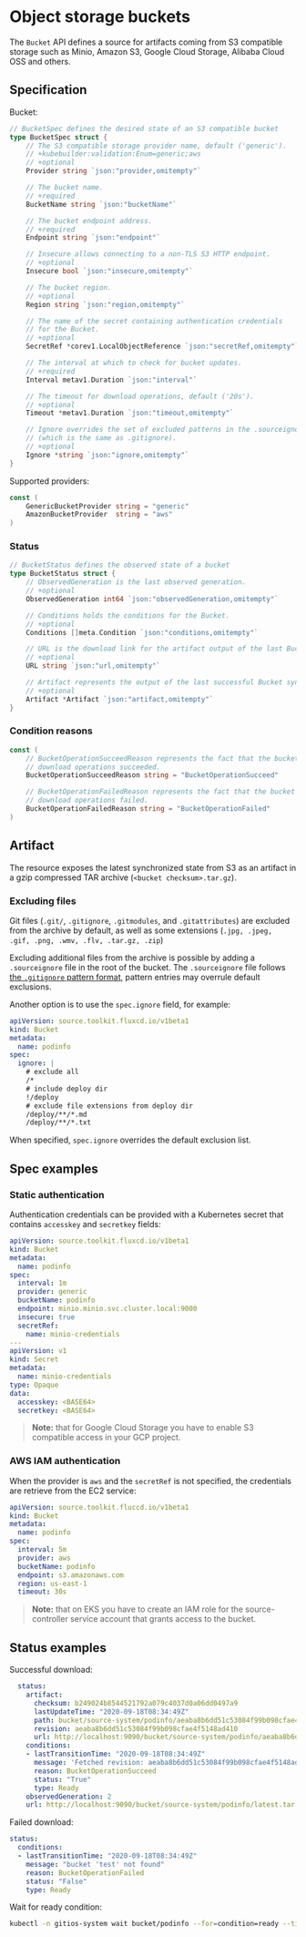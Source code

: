 # Object storage buckets

The `Bucket` API defines a source for artifacts coming from S3 compatible storage
such as Minio, Amazon S3, Google Cloud Storage, Alibaba Cloud OSS and others.

## Specification

Bucket:

```go
// BucketSpec defines the desired state of an S3 compatible bucket
type BucketSpec struct {
	// The S3 compatible storage provider name, default ('generic').
	// +kubebuilder:validation:Enum=generic;aws
	// +optional
	Provider string `json:"provider,omitempty"`

	// The bucket name.
	// +required
	BucketName string `json:"bucketName"`

	// The bucket endpoint address.
	// +required
	Endpoint string `json:"endpoint"`

	// Insecure allows connecting to a non-TLS S3 HTTP endpoint.
	// +optional
	Insecure bool `json:"insecure,omitempty"`

	// The bucket region.
	// +optional
	Region string `json:"region,omitempty"`

	// The name of the secret containing authentication credentials
	// for the Bucket.
	// +optional
	SecretRef *corev1.LocalObjectReference `json:"secretRef,omitempty"`

	// The interval at which to check for bucket updates.
	// +required
	Interval metav1.Duration `json:"interval"`

	// The timeout for download operations, default ('20s').
	// +optional
	Timeout *metav1.Duration `json:"timeout,omitempty"`

	// Ignore overrides the set of excluded patterns in the .sourceignore format
	// (which is the same as .gitignore).
	// +optional
	Ignore *string `json:"ignore,omitempty"`
}
```

Supported providers:

```go
const (
	GenericBucketProvider string = "generic"
	AmazonBucketProvider  string = "aws"
)
```

### Status

```go
// BucketStatus defines the observed state of a bucket
type BucketStatus struct {
	// ObservedGeneration is the last observed generation.
	// +optional
	ObservedGeneration int64 `json:"observedGeneration,omitempty"`

	// Conditions holds the conditions for the Bucket.
	// +optional
	Conditions []meta.Condition `json:"conditions,omitempty"`

	// URL is the download link for the artifact output of the last Bucket sync.
	// +optional
	URL string `json:"url,omitempty"`

	// Artifact represents the output of the last successful Bucket sync.
	// +optional
	Artifact *Artifact `json:"artifact,omitempty"`
}
```

### Condition reasons

```go
const (
	// BucketOperationSucceedReason represents the fact that the bucket listing and
	// download operations succeeded.
	BucketOperationSucceedReason string = "BucketOperationSucceed"

	// BucketOperationFailedReason represents the fact that the bucket listing or
	// download operations failed.
	BucketOperationFailedReason string = "BucketOperationFailed"
)
```

## Artifact

The resource exposes the latest synchronized state from S3 as an artifact 
in a gzip compressed TAR archive (`<bucket checksum>.tar.gz`).

### Excluding files

Git files (`.git/`, `.gitignore`, `.gitmodules`, and `.gitattributes`) are
excluded from the archive by default, as well as some extensions (`.jpg, .jpeg,
.gif, .png, .wmv, .flv, .tar.gz, .zip`)

Excluding additional files from the archive is possible by adding a
`.sourceignore` file in the root of the bucket. The `.sourceignore` file
follows [the `.gitignore` pattern
format](https://git-scm.com/docs/gitignore#_pattern_format), pattern
entries may overrule default exclusions.

Another option is to use the `spec.ignore` field, for example:

```yaml
apiVersion: source.toolkit.fluxcd.io/v1beta1
kind: Bucket
metadata:
  name: podinfo
spec:
  ignore: |
    # exclude all
    /*
    # include deploy dir
    !/deploy
    # exclude file extensions from deploy dir
    /deploy/**/*.md
    /deploy/**/*.txt
```

When specified, `spec.ignore` overrides the default exclusion list.

## Spec examples

### Static authentication

Authentication credentials can be provided with a Kubernetes secret that contains
`accesskey` and `secretkey` fields:

```yaml
apiVersion: source.toolkit.fluxcd.io/v1beta1
kind: Bucket
metadata:
  name: podinfo
spec:
  interval: 1m
  provider: generic
  bucketName: podinfo
  endpoint: minio.minio.svc.cluster.local:9000
  insecure: true
  secretRef:
    name: minio-credentials
---
apiVersion: v1
kind: Secret
metadata:
  name: minio-credentials
type: Opaque
data:
  accesskey: <BASE64> 
  secretkey: <BASE64> 
```

> **Note:** that for Google Cloud Storage you have to enable
> S3 compatible access in your GCP project.

### AWS IAM authentication

When the provider is `aws` and the `secretRef` is not specified,
the credentials are retrieve from the EC2 service:

```yaml
apiVersion: source.toolkit.fluccd.io/v1beta1
kind: Bucket
metadata:
  name: podinfo
spec:
  interval: 5m
  provider: aws
  bucketName: podinfo
  endpoint: s3.amazonaws.com
  region: us-east-1
  timeout: 30s
```

> **Note:** that on EKS you have to create an IAM role for the source-controller
> service account that grants access to the bucket.

## Status examples

Successful download:

```yaml
  status:
    artifact:
      checksum: b249024b8544521792a079c4037d0a06dd0497a9
      lastUpdateTime: "2020-09-18T08:34:49Z"
      path: bucket/source-system/podinfo/aeaba8b6dd51c53084f99b098cfae4f5148ad410.tar.gz
      revision: aeaba8b6dd51c53084f99b098cfae4f5148ad410
      url: http://localhost:9090/bucket/source-system/podinfo/aeaba8b6dd51c53084f99b098cfae4f5148ad410.tar.gz
    conditions:
    - lastTransitionTime: "2020-09-18T08:34:49Z"
      message: 'Fetched revision: aeaba8b6dd51c53084f99b098cfae4f5148ad410'
      reason: BucketOperationSucceed
      status: "True"
      type: Ready
    observedGeneration: 2
    url: http://localhost:9090/bucket/source-system/podinfo/latest.tar.gz
```

Failed download:

```yaml
status:
  conditions:
  - lastTransitionTime: "2020-09-18T08:34:49Z"
    message: "bucket 'test' not found"
    reason: BucketOperationFailed
    status: "False"
    type: Ready
```

Wait for ready condition:

```bash
kubectl -n gitios-system wait bucket/podinfo --for=condition=ready --timeout=1m
```
